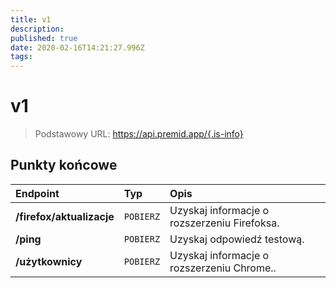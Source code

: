 ```yaml
---
title: v1
description: 
published: true
date: 2020-02-16T14:21:27.996Z
tags: 
---
```


# v1

> Podstawowy URL: https://api.premid.app/{.is-info}


## Punkty końcowe

<table>
  <thead>
    <tr>
      <th style="text-align:left">Endpoint</th>
      <th style="text-align:left">Typ</th>
      <th style="text-align:left">Opis</th>
    </tr>
  </thead>
  <tbody>
    <tr>
      <td style="text-align:left"><b>/firefox/aktualizacje</b>
      </td>
      <td style="text-align:left"><code>POBIERZ</code></td>
      <td style="text-align:left">Uzyskaj informacje o rozszerzeniu Firefoksa.</td>
    </tr>
    <tr>
      <td style="text-align:left"><b>/ping</b>
      </td>
      <td style="text-align:left"><code>POBIERZ</code></td>
      <td style="text-align:left">Uzyskaj odpowiedź testową.</td>
    </tr>
    <tr>
      <td style="text-align:left"><b>/użytkownicy</b>
      </td>
      <td style="text-align:left"><code>POBIERZ</code></td>
      <td style="text-align:left">Uzyskaj informacje o rozszerzeniu Chrome..</td>
    </tr>
  </tbody>
</table>

